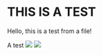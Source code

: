 # THIS IS A TEST

Hello, this is a test from a file!

A test
![](./portfolio/public/blog/bougerAMI_image_id_copy.png)
![](./portfolio/public/blog/bougerAMI_image_id_copy_2.png)
